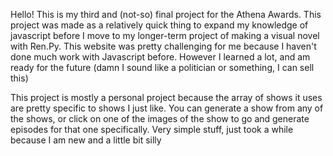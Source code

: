 Hello! This is my third and (not-so) final project for the Athena Awards. This project was made as a relatively quick thing to expand my knowledge of javascript before I move to my longer-term project of making a visual novel with Ren.Py. This website
was pretty challenging for me because I haven't done much work with Javascript before. However I learned a lot, and am ready for the future (damn I sound like a politician or something, I can sell this)

This project is mostly a personal project because the array of shows it uses are pretty specific to shows I just like. You can generate a show from any of the shows, or click on one of the images of the show to go and generate episodes for that one specifically.
Very simple stuff, just took a while because I am new and a little bit silly
